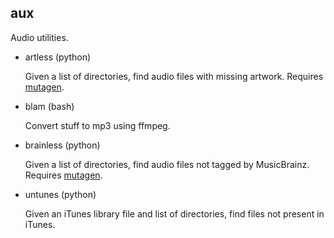 aux
---

Audio utilities.

* artless (python)

  Given a list of directories, find audio files with missing artwork.
  Requires [mutagen](https://code.google.com/p/mutagen/).

* blam (bash)

  Convert stuff to mp3 using ffmpeg.

* brainless (python)

  Given a list of directories, find audio files not tagged by
  MusicBrainz. Requires [mutagen](https://code.google.com/p/mutagen/).

* untunes (python)

  Given an iTunes library file and list of directories, find files not
  present in iTunes.
